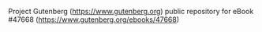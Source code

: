Project Gutenberg (https://www.gutenberg.org) public repository for eBook #47668 (https://www.gutenberg.org/ebooks/47668)
